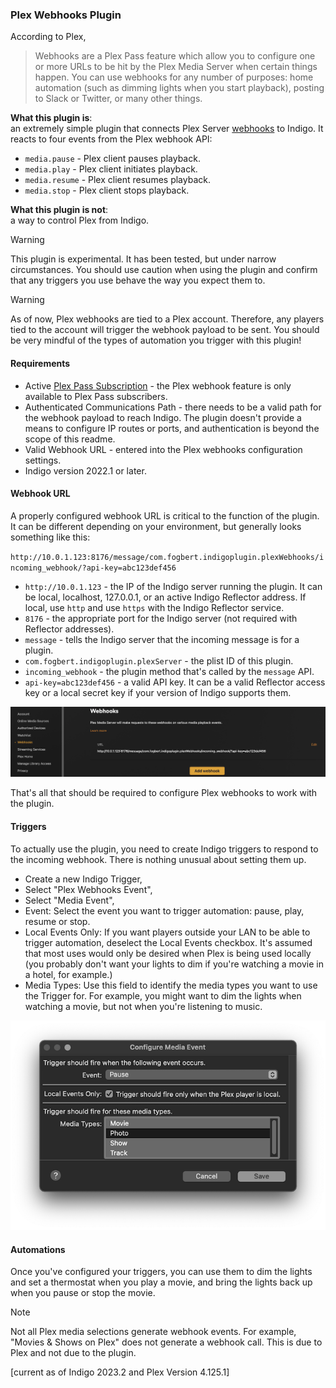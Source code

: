 ### Plex Webhooks Plugin
According to Plex,
> Webhooks are a Plex Pass feature which allow you to configure one or more URLs to be hit by the Plex Media Server 
> when certain things happen. You can use webhooks for any number of purposes: home automation (such as dimming lights 
> when you start playback), posting to Slack or Twitter, or many other things. 

**What this plugin is**:  
an extremely simple plugin that connects Plex Server [webhooks](https://support.plex.tv/articles/115002267687-webhooks/) to Indigo. It reacts to four events from 
the Plex webhook API:
  * `media.pause` - Plex client pauses playback.
  * `media.play` - Plex client initiates playback.
  * `media.resume` - Plex client resumes playback.
  * `media.stop` - Plex client stops playback.

**What this plugin is not**:  
a way to control Plex from Indigo.

> [!Warning]
> This plugin is experimental. It has been tested, but under narrow circumstances. You should use caution when 
> using the plugin and confirm that any triggers you use behave the way you expect them to.
 
> [!Warning]
> As of now, Plex webhooks are tied to a Plex account. Therefore, any players tied to the account will trigger the webhook payload to be sent. You should be very mindful of the types of automation you trigger with this plugin!

#### Requirements
  * Active [Plex Pass Subscription](https://support.plex.tv/articles/categories/intro-to-plex/plex-pass-subscriptions/) - the Plex webhook feature is only available to Plex Pass subscribers.
  * Authenticated Communications Path - there needs to be a valid path for the webhook payload to reach Indigo. The 
    plugin doesn't provide a means to configure IP routes or ports, and authentication is beyond the scope of this 
    readme.
  * Valid Webhook URL - entered into the Plex webhooks configuration settings.
  * Indigo version 2022.1 or later.

#### Webhook URL
A properly configured webhook URL is critical to the function of the plugin. It can be different depending on your 
environment, but generally looks something like this:

`http://10.0.1.123:8176/message/com.fogbert.indigoplugin.plexWebhooks/incoming_webhook/?api-key=abc123def456`

  * `http://10.0.1.123` - the IP of the Indigo server running the plugin. It can be local, localhost, 127.0.0.1, or an 
    active Indigo Reflector address. If local, use `http` and use `https` with the Indigo Reflector service.
  * `8176` - the appropriate port for the Indigo server (not required with Reflector addresses).
  * `message` - tells the Indigo server that the incoming message is for a plugin.
  * `com.fogbert.indigoplugin.plexServer` - the plist ID of this plugin.
  * `incoming_webhook` - the plugin method that's called by the `message` API.
  * `api-key=abc123def456` - a valid API key. It can be a valid Reflector access key or a local secret key if your
    version of Indigo supports them.

![plex_webhook_screenshot.png](img%2Fplex_webhook_screenshot.png)

That's all that should be required to configure Plex webhooks to work with the plugin. 

#### Triggers
To actually use the plugin, you need to create Indigo triggers to respond to the incoming webhook. There is nothing 
unusual about setting them up.

  * Create a new Indigo Trigger,
  * Select "Plex Webhooks Event",
  * Select "Media Event",
  * Event: Select the event you want to trigger automation: pause, play, resume or stop.
  * Local Events Only: If you want players outside your LAN to be able to trigger automation, deselect the Local Events checkbox. It's 
    assumed that most uses would only be desired when Plex is being used locally (you probably don't want your lights 
    to dim if you're watching a movie in a hotel, for example.)
  * Media Types: Use this field to identify the media types you want to use the Trigger for. For example, you might 
    want to dim the lights when watching a movie, but not when you're listening to music.

![trigger_config.png](img%2Ftrigger_config.png)

#### Automations
Once you've configured your triggers, you can use them to dim the lights and set a thermostat when you play a movie, 
and bring the lights back up when you pause or stop the movie.

> [!Note]
> Not all Plex media selections generate webhook events. For example, "Movies & Shows on Plex" does not generate a 
> webhook call. This is due to Plex and not due to the plugin.

[current as of Indigo 2023.2 and Plex Version 4.125.1]
